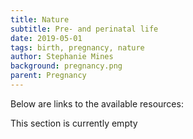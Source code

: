 ```yaml
---
title: Nature
subtitle: Pre- and perinatal life
date: 2019-05-01
tags: birth, pregnancy, nature
author: Stephanie Mines
background: pregnancy.png
parent: Pregnancy
---
```


Below are links to the available resources:

This section is currently empty
